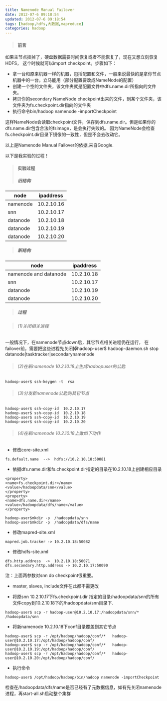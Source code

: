 ```yaml
---
title: Namenode Manual Failover
date: 2012-07-6 09:18:54
updated: 2012-07-6 09:18:54
tags: [hadoop,hdfs,大数据,mapreduce]
categories: hadoop
---
```


> #### 前言

如果主节点挂掉了，硬盘数据需要时间恢复或者不能恢复了，现在又想立刻恢复HDFS，
这个时候就可以import checkpoint。步骤如下：

- 拿一台和原来机器一样的机器，包括配置和文件，一般来说最快的是拿你节点机器中的一台，立马能用（部分配置要改成NameNode的配置）
- 创建一个空的文件夹，该文件夹就是配置文件中dfs.name.dir所指向的文件夹。
- 拷贝你的secondary NameNode checkpoint出来的文件，到某个文件夹，该文件夹为fs.checkpoint.dir指向的文件夹
- 执行命令bin/hadoop namenode -importCheckpoint

这样NameNode会读取checkpoint文件，保存到dfs.name.dir。但是如果你的dfs.name.dir包含合法的fsimage，是会执行失败的。
因为NameNode会检查fs.checkpoint.dir目录下镜像的一致性，但是不会去改动它。 

以上是Namenode Manual Failover的依据,来自Google. 

以下是我实验的过程！

> #### 实验过程
> 
> ##### 旧结构

node | ipaddress
--- | ---
namenode | 10.2.10.16
snn | 10.2.10.17 
datanode | 10.2.10.18 
datanode | 10.2.10.19 
datanode | 10.2.10.20 

> ##### 新结构

node | ipaddress
--- | ---
namenode and datanode |  10.2.10.18 
snn | 10.2.10.17
datanode | 10.2.10.19 
datanode | 10.2.10.20 

> ##### 过程

> ###### (1)关闭相关进程

一般情况下，在namenode节点down后，其它节点相关进程仍在运行，
在failover前，需要把这些进程先关闭掉hadoop-user$ hadoop-daemon.sh stop datanode|tasktracker|secondarynamenode

> ###### (2)在新namenode 10.2.10.18上生成hadoopuser的公匙

```
hadoop-user$ ssh-keygen -t  rsa
```

> ###### (3)分发新namenode公匙到其它节点

```
hadoop-user$ ssh-copy-id  10.2.10.17
hadoop-user$ ssh-copy-id  10.2.10.18
hadoop-user$ ssh-copy-id  10.2.10.19
hadoop-user$ ssh-copy-id  10.2.10.20
```

> ###### (4)在新namenode 10.2.10.18上做如下动作

- 修改core-site.xml
```
fs.default.name  -->  hdfs://10.2.10.18:50081
```
- 依据dfs.name.dir和fs.checkpoint.dir指定的目录在10.2.10.18上创建相应目录
```
<property>
<name>fs.checkpoint.dir</name>
<value>/hadoopdata/snn</value>
</property>
<property>
<name>dfs.name.dir</name>
<value>/hadoopdata/dfs/name</value>
</property>
```
```
hadoop-user$mkdir -p  /hadoopdata/snn
hadoop-user$mkdir -p  /hadoopdata/dfs/name
```
- 修改mapred-site.xml
```
mapred.job.tracker -> 10.2.10.18:50082
```
- 修改hdfs-site.xml
```
dfs.http.address  ->  10.2.10.18:50071
dfs.secondary.http.address -> 10.2.10.17:50090
```
注：上面两参数对snn do checkpoint很重要。
- master, slaves, include文件在此都不需更改

- 将原snn 10.2.10.17下fs.checkpoint.dir 指定的目录/hadoopdata/snn的所有文件copy到10.2.10.18下的/hadoopdata/snn目录下.
```
hadoop-user$ scp -r hadoop-user@10.2.10.17:/hadoopdata/snn/*   /hadoopdata/snn
```
- 将新namenode 10.2.10.18下conf目录覆盖到其它节点
```
hadoop-user$ scp -r /opt/hadoop/hadoop/conf/*   hadoop-user@10.2.10.17:/opt/hadoop/hadoop/conf/
hadoop-user$ scp -r /opt/hadoop/hadoop/conf/*   hadoop-user@10.2.10.19:/opt/hadoop/hadoop/conf/
hadoop-user$ scp -r /opt/hadoop/hadoop/conf/*   hadoop-user@10.2.10.20:/opt/hadoop/hadoop/conf/
```
- 执行命令
```
hadoop-user$ /opt/hadoop/hadoop/bin/hadoop namenode -importCheckpoint
```
检查在/hadoopdata/dfs/name是否已经有了元数据信息，如有先关闭namenode进程，再start-all.sh启动整个集群